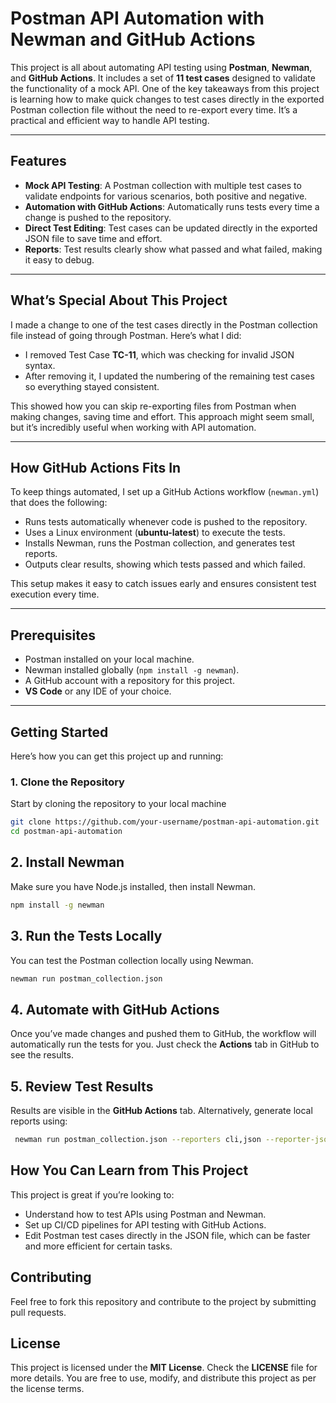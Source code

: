 # Postman API Automation with Newman and GitHub Actions

This project is all about automating API testing using **Postman**, **Newman**, and **GitHub Actions**. It includes a set of **11 test cases** designed to validate the functionality of a mock API. One of the key takeaways from this project is learning how to make quick changes to test cases directly in the exported Postman collection file without the need to re-export every time. It’s a practical and efficient way to handle API testing.

---

## Features

- **Mock API Testing**: A Postman collection with multiple test cases to validate endpoints for various scenarios, both positive and negative.
- **Automation with GitHub Actions**: Automatically runs tests every time a change is pushed to the repository.
- **Direct Test Editing**: Test cases can be updated directly in the exported JSON file to save time and effort.
- **Reports**: Test results clearly show what passed and what failed, making it easy to debug.

---

## What’s Special About This Project

I made a change to one of the test cases directly in the Postman collection file instead of going through Postman. Here’s what I did:

- I removed Test Case **TC-11**, which was checking for invalid JSON syntax.
- After removing it, I updated the numbering of the remaining test cases so everything stayed consistent.

This showed how you can skip re-exporting files from Postman when making changes, saving time and effort. This approach might seem small, but it’s incredibly useful when working with API automation.

---

## How GitHub Actions Fits In

To keep things automated, I set up a GitHub Actions workflow (`newman.yml`) that does the following:

- Runs tests automatically whenever code is pushed to the repository.
- Uses a Linux environment (**ubuntu-latest**) to execute the tests.
- Installs Newman, runs the Postman collection, and generates test reports.
- Outputs clear results, showing which tests passed and which failed.

This setup makes it easy to catch issues early and ensures consistent test execution every time.

---

## Prerequisites

- Postman installed on your local machine.
- Newman installed globally (`npm install -g newman`).
- A GitHub account with a repository for this project.
- **VS Code** or any IDE of your choice.

---

## Getting Started

Here’s how you can get this project up and running:

### 1. Clone the Repository
Start by cloning the repository to your local machine

```bash
git clone https://github.com/your-username/postman-api-automation.git
cd postman-api-automation
```

## 2. Install Newman
Make sure you have Node.js installed, then install Newman.

```bash
npm install -g newman
```

## 3. Run the Tests Locally
You can test the Postman collection locally using Newman.

```bash
newman run postman_collection.json
```

## 4. Automate with GitHub Actions
Once you’ve made changes and pushed them to GitHub, the workflow will automatically run the tests for you. Just check the **Actions** tab in GitHub to see the results.


## 5. Review Test Results
Results are visible in the **GitHub Actions** tab. 
Alternatively, generate local reports using:

```bash
 newman run postman_collection.json --reporters cli,json --reporter-json-export results.json
 ```


## How You Can Learn from This Project
This project is great if you’re looking to:

- Understand how to test APIs using Postman and Newman.
- Set up CI/CD pipelines for API testing with GitHub Actions.
- Edit Postman test cases directly in the JSON file, which can be faster and more efficient for certain tasks.

## Contributing
Feel free to fork this repository and contribute to the project by submitting pull requests.

## License
This project is licensed under the **MIT License**. Check the **LICENSE** file for more details.
You are free to use, modify, and distribute this project as per the license terms.

  
